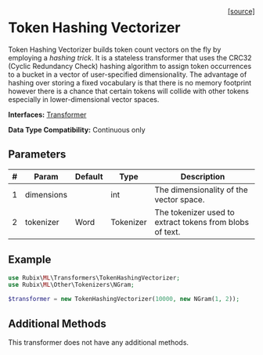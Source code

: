 <span style="float:right;"><a href="https://github.com/RubixML/Extras/blob/master/src/Transformers/TokenHashingVectorizer.php">[source]</a></span>

# Token Hashing Vectorizer
Token Hashing Vectorizer builds token count vectors on the fly by employing a *hashing trick*. It is a stateless transformer that uses the CRC32 (Cyclic Redundancy Check) hashing algorithm to assign token occurrences to a bucket in a vector of user-specified dimensionality. The advantage of hashing over storing a fixed vocabulary is that there is no memory footprint however there is a chance that certain tokens will collide with other tokens especially in lower-dimensional vector spaces.

**Interfaces:** [Transformer](api.md#transformer)

**Data Type Compatibility:** Continuous only

## Parameters
| # | Param | Default | Type | Description |
|---|---|---|---|---|
| 1 | dimensions | | int | The dimensionality of the vector space. |
| 2 | tokenizer | Word | Tokenizer | The tokenizer used to extract tokens from blobs of text. |

## Example
```php
use Rubix\ML\Transformers\TokenHashingVectorizer;
use Rubix\ML\Other\Tokenizers\NGram;

$transformer = new TokenHashingVectorizer(10000, new NGram(1, 2));
```

## Additional Methods
This transformer does not have any additional methods.
